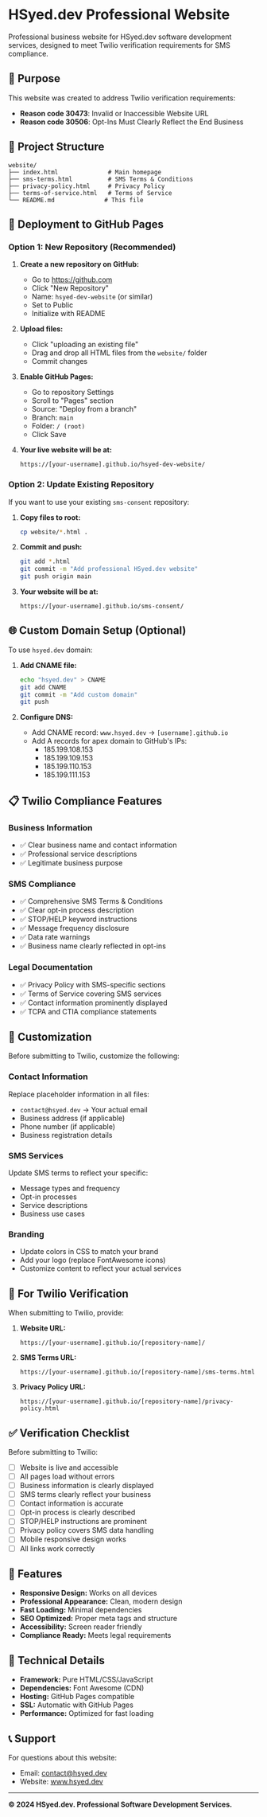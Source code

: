 # HSyed.dev Professional Website

Professional business website for HSyed.dev software development services, designed to meet Twilio verification requirements for SMS compliance.

## 🎯 Purpose

This website was created to address Twilio verification requirements:
- **Reason code 30473**: Invalid or Inaccessible Website URL
- **Reason code 30506**: Opt-Ins Must Clearly Reflect the End Business

## 📁 Project Structure

```
website/
├── index.html              # Main homepage
├── sms-terms.html          # SMS Terms & Conditions
├── privacy-policy.html     # Privacy Policy
├── terms-of-service.html   # Terms of Service
└── README.md              # This file
```

## 🚀 Deployment to GitHub Pages

### Option 1: New Repository (Recommended)

1. **Create a new repository on GitHub:**
   - Go to https://github.com
   - Click "New Repository" 
   - Name: `hsyed-dev-website` (or similar)
   - Set to Public
   - Initialize with README

2. **Upload files:**
   - Click "uploading an existing file"
   - Drag and drop all HTML files from the `website/` folder
   - Commit changes

3. **Enable GitHub Pages:**
   - Go to repository Settings
   - Scroll to "Pages" section
   - Source: "Deploy from a branch"
   - Branch: `main`
   - Folder: `/ (root)`
   - Click Save

4. **Your live website will be at:**
   ```
   https://[your-username].github.io/hsyed-dev-website/
   ```

### Option 2: Update Existing Repository

If you want to use your existing `sms-consent` repository:

1. **Copy files to root:**
   ```bash
   cp website/*.html .
   ```

2. **Commit and push:**
   ```bash
   git add *.html
   git commit -m "Add professional HSyed.dev website"
   git push origin main
   ```

3. **Your website will be at:**
   ```
   https://[your-username].github.io/sms-consent/
   ```

## 🌐 Custom Domain Setup (Optional)

To use `hsyed.dev` domain:

1. **Add CNAME file:**
   ```bash
   echo "hsyed.dev" > CNAME
   git add CNAME
   git commit -m "Add custom domain"
   git push
   ```

2. **Configure DNS:**
   - Add CNAME record: `www.hsyed.dev` → `[username].github.io`
   - Add A records for apex domain to GitHub's IPs:
     - 185.199.108.153
     - 185.199.109.153
     - 185.199.110.153
     - 185.199.111.153

## 📋 Twilio Compliance Features

### Business Information
- ✅ Clear business name and contact information
- ✅ Professional service descriptions
- ✅ Legitimate business purpose

### SMS Compliance
- ✅ Comprehensive SMS Terms & Conditions
- ✅ Clear opt-in process description
- ✅ STOP/HELP keyword instructions
- ✅ Message frequency disclosure
- ✅ Data rate warnings
- ✅ Business name clearly reflected in opt-ins

### Legal Documentation
- ✅ Privacy Policy with SMS-specific sections
- ✅ Terms of Service covering SMS services
- ✅ Contact information prominently displayed
- ✅ TCPA and CTIA compliance statements

## 🔧 Customization

Before submitting to Twilio, customize the following:

### Contact Information
Replace placeholder information in all files:
- `contact@hsyed.dev` → Your actual email
- Business address (if applicable)
- Phone number (if applicable)
- Business registration details

### SMS Services
Update SMS terms to reflect your specific:
- Message types and frequency
- Opt-in processes
- Service descriptions
- Business use cases

### Branding
- Update colors in CSS to match your brand
- Add your logo (replace FontAwesome icons)
- Customize content to reflect your actual services

## 📱 For Twilio Verification

When submitting to Twilio, provide:

1. **Website URL:**
   ```
   https://[your-username].github.io/[repository-name]/
   ```

2. **SMS Terms URL:**
   ```
   https://[your-username].github.io/[repository-name]/sms-terms.html
   ```

3. **Privacy Policy URL:**
   ```
   https://[your-username].github.io/[repository-name]/privacy-policy.html
   ```

## ✅ Verification Checklist

Before submitting to Twilio:

- [ ] Website is live and accessible
- [ ] All pages load without errors
- [ ] Business information is clearly displayed
- [ ] SMS terms clearly reflect your business
- [ ] Contact information is accurate
- [ ] Opt-in process is clearly described
- [ ] STOP/HELP instructions are prominent
- [ ] Privacy policy covers SMS data handling
- [ ] Mobile responsive design works
- [ ] All links work correctly

## 🎨 Features

- **Responsive Design:** Works on all devices
- **Professional Appearance:** Clean, modern design
- **Fast Loading:** Minimal dependencies
- **SEO Optimized:** Proper meta tags and structure
- **Accessibility:** Screen reader friendly
- **Compliance Ready:** Meets legal requirements

## 🔧 Technical Details

- **Framework:** Pure HTML/CSS/JavaScript
- **Dependencies:** Font Awesome (CDN)
- **Hosting:** GitHub Pages compatible
- **SSL:** Automatic with GitHub Pages
- **Performance:** Optimized for fast loading

## 📞 Support

For questions about this website:
- Email: contact@hsyed.dev
- Website: www.hsyed.dev

---

**© 2024 HSyed.dev. Professional Software Development Services.** 